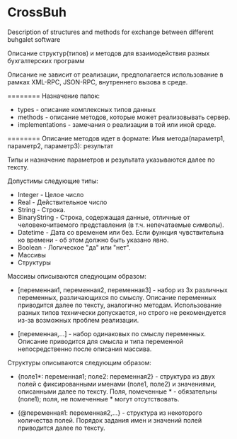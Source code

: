 CrossBuh
========

Description of structures and methods for exchange between different buhgalet software

Описание структур(типов) и методов для взаимодействия разных бухгалтерских программ

Описание не зависит от реализации, предполагается использование в рамках XML-RPC, JSON-RPC, внутреннего вызова в среде.

========
Назначение папок:
* types - описание комплексных типов данных
* methods - описание методов, которые может реализовывать сервер.
* implementations - замечания о реализации в той или иной среде.

========
Описание методов идет в формате:
Имя метода(параметр1, параметр2, параметр3): результат

Типы и назначение параметров и результата указываются далее по тексту.

Допустимы следующие типы:
* Integer - Целое число
* Real - Действительное число
* String - Строка. 
* BinaryString - Строка, содержащая данные, отличные от человекочитаемого представления (в т.ч. непечатаемые символы).
* Datetime - Дата со временем или без. Если функция чувствительна ко времени - об этом должно быть указано явно.
* Boolean - Логическое "да" или "нет".
* Массивы
* Структуры

Массивы описываются следующим образом:
* [переменная1, переменная2, переменная3] - набор из 3х различных переменных, различающихся по смыслу.
Описание переменных приводится далее по тексту, аналогично методам.
Использование разных типов технически допускается, но строго не рекомендуется из-за возможных проблем реализации.

* [переменная,...] - набор одинаковых по смыслу переменных.
Описание приводится для смысла и типа переменной непосредственно после описания массива.

Структуры описываются следующим образом:
* {поле1*: переменная1; поле2: переменная2} - структура из двух полей с фиксированными именами (поле1, поле2) и значениями, описанными далее по тексту. Поля, помеченные * - обязательны (поле1); поля, не помеченные * могут отсутствовать.

* {@переменная1: переменная2,...} - структура из некоторого количества полей. Порядок задания имен и значений полей приводится далее по тексту.
